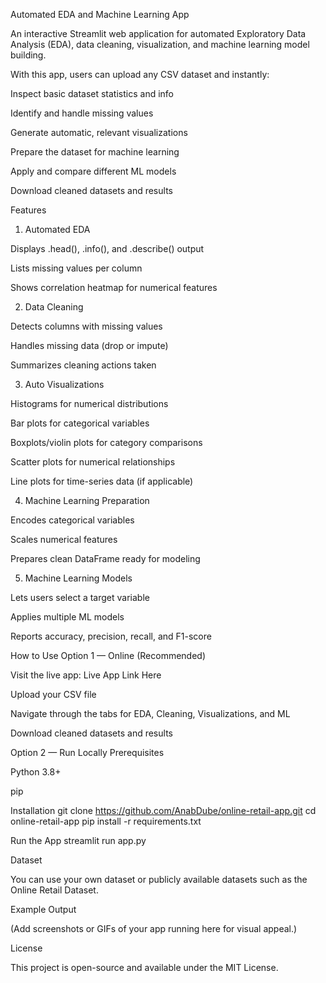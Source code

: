 Automated EDA and Machine Learning App

An interactive Streamlit web application for automated Exploratory Data Analysis (EDA), data cleaning, visualization, and machine learning model building.

With this app, users can upload any CSV dataset and instantly:

Inspect basic dataset statistics and info

Identify and handle missing values

Generate automatic, relevant visualizations

Prepare the dataset for machine learning

Apply and compare different ML models

Download cleaned datasets and results

Features
1. Automated EDA

Displays .head(), .info(), and .describe() output

Lists missing values per column

Shows correlation heatmap for numerical features

2. Data Cleaning

Detects columns with missing values

Handles missing data (drop or impute)

Summarizes cleaning actions taken

3. Auto Visualizations

Histograms for numerical distributions

Bar plots for categorical variables

Boxplots/violin plots for category comparisons

Scatter plots for numerical relationships

Line plots for time-series data (if applicable)

4. Machine Learning Preparation

Encodes categorical variables

Scales numerical features

Prepares clean DataFrame ready for modeling

5. Machine Learning Models

Lets users select a target variable

Applies multiple ML models

Reports accuracy, precision, recall, and F1-score

How to Use
Option 1 — Online (Recommended)

Visit the live app:
Live App Link Here

Upload your CSV file

Navigate through the tabs for EDA, Cleaning, Visualizations, and ML

Download cleaned datasets and results

Option 2 — Run Locally
Prerequisites

Python 3.8+

pip

Installation
git clone https://github.com/AnabDube/online-retail-app.git
cd online-retail-app
pip install -r requirements.txt

Run the App
streamlit run app.py

Dataset

You can use your own dataset or publicly available datasets such as the Online Retail Dataset.

Example Output

(Add screenshots or GIFs of your app running here for visual appeal.)

License

This project is open-source and available under the MIT License.
